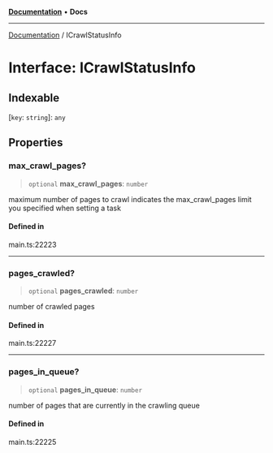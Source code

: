 [**Documentation**](../README.md) • **Docs**

***

[Documentation](../README.md) / ICrawlStatusInfo

# Interface: ICrawlStatusInfo

## Indexable

 \[`key`: `string`\]: `any`

## Properties

### max\_crawl\_pages?

> `optional` **max\_crawl\_pages**: `number`

maximum number of pages to crawl
indicates the max_crawl_pages limit you specified when setting a task

#### Defined in

main.ts:22223

***

### pages\_crawled?

> `optional` **pages\_crawled**: `number`

number of crawled pages

#### Defined in

main.ts:22227

***

### pages\_in\_queue?

> `optional` **pages\_in\_queue**: `number`

number of pages that are currently in the crawling queue

#### Defined in

main.ts:22225
